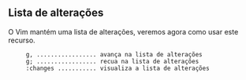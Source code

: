 Lista de alterações
-------------------

O Vim mantém uma lista de alterações, veremos agora como usar este
recurso.

         g, ................. avança na lista de alterações
         g; ................. recua na lista de alterações
         :changes ........... visualiza a lista de alterações


